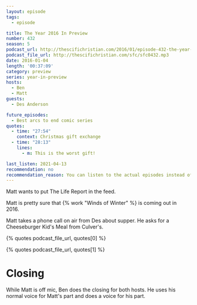 ```yaml
---
layout: episode
tags:
  - episode

title: The Year 2016 In Preview
number: 432
season: 5
podcast_url: http://thescifichristian.com/2016/01/episode-432-the-year-2016-in-preview/
podcast_file_url: http://thescifichristian.com/sfc/sfc0432.mp3
date: 2016-01-04
length: '00:37:09'
category: preview
series: year-in-preview
hosts:
  - Ben
  - Matt
guests:
  - Des Anderson

future_episodes:
  - Best arcs to end comic series
quotes:
  - time: "27:54"
    context: Christmas gift exchange
  - time: "28:13"
    lines:
      - m: This is the worst gift!

last_listen: 2021-04-13
recommendation: no
recommendation_reason: You can listen to the actual episodes instead of the plans
---
```


Matt wants to put The Life Report in the feed.

Matt is pretty sure that {% work "Winds of Winter" %} is coming out in 2016.

Matt takes a phone call on air from Des about supper. He asks for a Cheeseburger Kid's Meal from Culver's.

{% quotes podcast_file_url, quotes[0] %}

{% quotes podcast_file_url, quotes[1] %}



# Closing
While Matt is off mic, Ben does the closing for both hosts. He uses his normal voice for Matt's part and does a voice for his part.